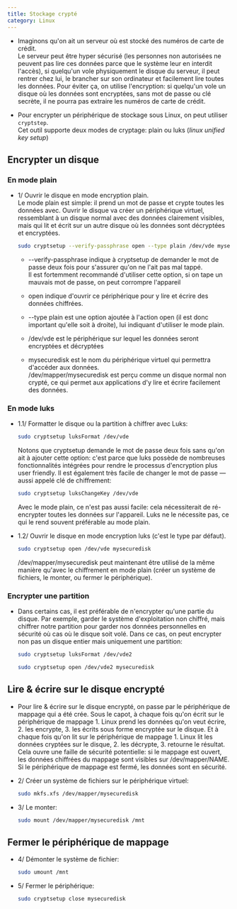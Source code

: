 ```yaml
---
title: Stockage crypté
category: Linux
---
```


* Imaginons qu'on ait un serveur où est stocké des numéros de carte de crédit.  
  Le serveur peut être hyper sécurisé (les personnes non autorisées ne peuvent pas lire ces données parce que le système leur en interdit l'accès),
 si quelqu'un vole physiquement le disque du serveur, il peut rentrer chez lui, le brancher sur son ordinateur et facilement lire toutes les données.
  Pour éviter ça, on utilise l'encryption: si quelqu'un vole un disque où les données sont encryptées, sans mot de passe ou clé secrète, il ne pourra pas extraire les numéros de carte de crédit.

* Pour encrypter un périphérique de stockage sous Linux, on peut utiliser `cryptstep`.  
  Cet outil supporte deux modes de cryptage: plain ou luks (*linux unified key setup*)

## Encrypter un disque

### En mode plain

* 1/ Ouvrir le disque en mode encryption plain.  
  Le mode plain est simple: il prend un mot de passe et crypte toutes les données avec.
  Ouvrir le disque va créer un périphérique virtuel, ressemblant à un disque normal avec des données clairement visibles, mais qui lit et écrit sur un autre disque où les données sont décryptées et encryptées.

  ``` bash
  sudo cryptsetup --verify-passphrase open --type plain /dev/vde mysecuredisk
  ```

  - --verify-passphrase indique à cryptsetup de demander le mot de passe deux fois pour s'assurer qu'on ne l'ait pas mal tappé.  
    Il est fortemment recommandé d'utiliser cette option, si on tape un mauvais mot de passe, on peut corrompre l'appareil

  - open indique d'ouvrir ce périphérique pour y lire et écrire des données chiffrées.

  - --type plain est une option ajoutée à l'action open (il est donc important qu'elle soit à droite),
    lui indiquant d'utiliser le mode plain.

  - /dev/vde est le périphérique sur lequel les données seront encryptées et décryptées

  - mysecuredisk est le nom du périphérique virtuel qui permettra d'accéder aux données.  
    /dev/mapper/mysecuredisk est perçu comme un disque normal non crypté, ce qui permet aux applications d'y lire et écrire facilement des données.

### En mode luks

* 1.1/ Formatter le disque ou la partition à chiffrer avec Luks:

  ``` bash
  sudo cryptsetup luksFormat /dev/vde
  ```

  Notons que cryptsetup demande le mot de passe deux fois sans qu'on ait à ajouter cette option: c'est parce que luks possède de nombreuses fonctionnalités intégrées pour rendre le processus d'encryption plus user friendly. Il est également très facile de changer le mot de passe — aussi appelé clé de chiffrement:

  ``` bash
  sudo cryptsetup luksChangeKey /dev/vde
  ```

  Avec le mode plain, ce n'est pas aussi facile: cela nécessiterait de ré-encrypter toutes les données sur l'appareil.
  Luks ne le nécessite pas, ce qui le rend souvent préférable au mode plain.

* 1.2/ Ouvrir le disque en mode encryption luks (c'est le type par défaut).

  ``` bash
  sudo cryptsetup open /dev/vde mysecuredisk
  ```

  /dev/mapper/mysecuredisk peut maintenant être utilisé de la même manière qu'avec le chiffrement en mode plain
  (créer un système de fichiers, le monter, ou fermer le périphérique).

### Encrypter une partition

* Dans certains cas, il est préférable de n'encrypter qu'une partie du disque. Par exemple, garder le système d'exploitation non chiffré, mais chiffrer notre partition pour garder nos données personnelles en sécurité où cas où le disque soit volé. Dans ce cas, on peut encrypter non pas un disque entier mais uniquement une partition:

  ``` bash
  sudo cryptsetup luksFormat /dev/vde2

  sudo cryptsetup open /dev/vde2 mysecuredisk
  ```

## Lire & écrire sur le disque encrypté

* Pour lire & écrire sur le disque encrypté, on passe par le périphérique de mappage qui a été crée.
  Sous le capot, à chaque fois qu'on écrit sur le périphérique de mappage 1. Linux prend les données qu'on veut écrire, 2. les encrypte, 3. les écrits sous forme encryptée sur le disque. Et à chaque fois qu'on lit sur le périphérique de mappage 1. Linux lit les données cryptées sur le disque, 2. les décrypte, 3. retourne le résultat. Cela ouvre une faille de sécurité potentielle: si le mappage est ouvert, les données chiffrées du mappage sont visibles sur /dev/mapper/NAME. Si le périphérique de mappage est fermé, les données sont en sécurité.

* 2/ Créer un système de fichiers sur le périphérique virtuel:

  ``` bash
  sudo mkfs.xfs /dev/mapper/mysecuredisk
  ```

* 3/ Le monter:

  ``` bash
  sudo mount /dev/mapper/mysecuredisk /mnt
  ```

## Fermer le périphérique de mappage

* 4/ Démonter le système de fichier:

  ``` bash
  sudo umount /mnt
  ```

* 5/ Fermer le périphérique:

  ``` bash
  sudo cryptsetup close mysecuredisk
  ```
